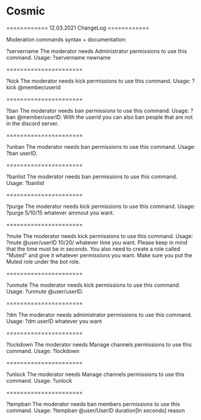 # Cosmic

============ 12.03.2021 ChangeLog ============


Moderation commands syntax + documentation:

?servername 
The moderator needs Administrator permissions to use this command.
Usage: ?servername newname

======================

?kick
The moderator needs kick permissions to use this command.
Usage: ?kick @member/userid

======================

?ban
The moderator needs ban permissions to use this command.
Usage: ?ban @member/userID. With the userid you can also ban people that are not in the discord server.

======================

?unban
The moderator needs ban permissions to use this command.
Usage: ?ban userID. 

======================

?banlist
The moderator needs ban permissions to use this command.
Usage: ?banlist

======================

?purge
The moderator needs kick permissions to use this command.
Usage: ?purge 5/10/15 whatever ammout you want.

======================

?mute
The moderator needs kick permissions to use this command.
Usage: ?mute @user/userID 10/20/ whatever time you want. Please keep in mind that the time must be in seconds. You also need to create a role called "Muted" and give it whatever permissions you want. Make sure you put the Muted role under the bot role.

======================

?unmute
The moderator needs kick permissions to use this command.
Usage: ?unmute @user/userID.

======================

?dm
The moderator needs administrator permissions to use this command.
Usage: ?dm userID whatever you want

======================

?lockdown
The moderator needs Manage channels permissions to use this command.
Usage: ?lockdown

======================

?unlock
The moderator needs Manage channels permissions to use this command.
Usage: ?unlock

======================

?tempban
The moderator needs ban members permissions to use this command.
Usage: ?tempban @user/UserID duration[In seconds] reason

